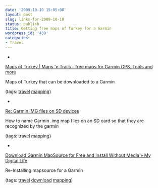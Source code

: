 ```yaml
---
date: '2009-10-10 15:05:08'
layout: post
slug: links-for-2009-10-10
status: publish
title: Getting free maps of Turkey for a Garmin
wordpress_id: '439'
categories:
- Travel
---
```


  * 
                

[Maps of Turkey | Maps 'n Trails - free maps for Garmin GPS, Tools and more](http://www.mapsntrails.com/en/turkey/maps-vector/item-868)


                

Maps of Turkey that can be downloaded to a Garmin


                

(tags: [travel](http://delicious.com/eob/travel) [mapping](http://delicious.com/eob/mapping))


            
  * 
                

[Re: Garmin IMG files on SD devices](http://sci.tech-archive.net/Archive/sci.geo.satellite-nav/2007-06/msg00297.html)


                

How to name Garmin .img map files on an SD card so that they are recognized by the garmin


                

(tags: [travel](http://delicious.com/eob/travel) [mapping](http://delicious.com/eob/mapping))


            
  * 
                

[Download Garmin MapSource for Free and Install Without Media » My Digital Life](http://www.mydigitallife.info/2008/01/31/download-garmin-mapsource-for-free-and-install-without-media/)


                

Re-Installing mapsource for  a Garmin


                

(tags: [travel](http://delicious.com/eob/travel) [download](http://delicious.com/eob/download) [mapping](http://delicious.com/eob/mapping))


            
